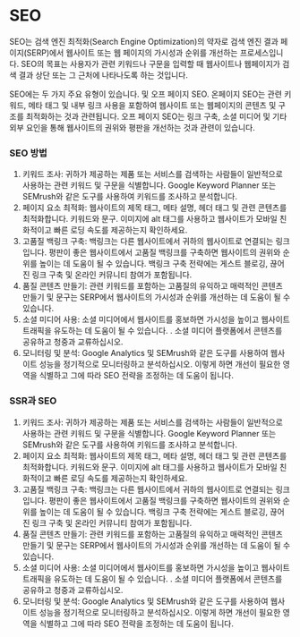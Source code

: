 # SEO

SEO는 검색 엔진 최적화(Search Engine Optimization)의 약자로 검색 엔진 결과 페이지(SERP)에서 웹사이트 또는 웹 페이지의 가시성과 순위를 개선하는 프로세스입니다. SEO의 목표는 사용자가 관련 키워드나 구문을 입력할 때 웹사이트나 웹페이지가 검색 결과 상단 또는 그 근처에 나타나도록 하는 것입니다.

SEO에는 두 가지 주요 유형이 있습니다. 및 오프 페이지 SEO. 온페이지 SEO는 관련 키워드, 메타 태그 및 내부 링크 사용을 포함하여 웹사이트 또는 웹페이지의 콘텐츠 및 구조를 최적화하는 것과 관련됩니다. 오프 페이지 SEO는 링크 구축, 소셜 미디어 및 기타 외부 요인을 통해 웹사이트의 권위와 평판을 개선하는 것과 관련이 있습니다.



### SEO 방법

1. 키워드 조사: 귀하가 제공하는 제품 또는 서비스를 검색하는 사람들이 일반적으로 사용하는 관련 키워드 및 구문을 식별합니다. Google Keyword Planner 또는 SEMrush와 같은 도구를 사용하여 키워드를 조사하고 분석합니다.
2. 페이지 요소 최적화: 웹사이트의 제목 태그, 메타 설명, 헤더 태그 및 관련 콘텐츠를 최적화합니다. 키워드와 문구. 이미지에 alt 태그를 사용하고 웹사이트가 모바일 친화적이고 빠른 로딩 속도를 제공하는지 확인하세요.
3. 고품질 백링크 구축: 백링크는 다른 웹사이트에서 귀하의 웹사이트로 연결되는 링크입니다. 평판이 좋은 웹사이트에서 고품질 백링크를 구축하면 웹사이트의 권위와 순위를 높이는 데 도움이 될 수 있습니다. 백링크 구축 전략에는 게스트 블로깅, 끊어진 링크 구축 및 온라인 커뮤니티 참여가 포함됩니다.
4. 품질 콘텐츠 만들기: 관련 키워드를 포함하는 고품질의 유익하고 매력적인 콘텐츠 만들기 및 문구는 SERP에서 웹사이트의 가시성과 순위를 개선하는 데 도움이 될 수 있습니다.
5. 소셜 미디어 사용: 소셜 미디어에서 웹사이트를 홍보하면 가시성을 높이고 웹사이트 트래픽을 유도하는 데 도움이 될 수 있습니다. . 소셜 미디어 플랫폼에서 콘텐츠를 공유하고 청중과 교류하십시오.
6. 모니터링 및 분석: Google Analytics 및 SEMrush와 같은 도구를 사용하여 웹사이트 성능을 정기적으로 모니터링하고 분석하십시오. 이렇게 하면 개선이 필요한 영역을 식별하고 그에 따라 SEO 전략을 조정하는 데 도움이 됩니다.



### SSR과 SEO

1. 키워드 조사: 귀하가 제공하는 제품 또는 서비스를 검색하는 사람들이 일반적으로 사용하는 관련 키워드 및 구문을 식별합니다. Google Keyword Planner 또는 SEMrush와 같은 도구를 사용하여 키워드를 조사하고 분석합니다.
2. 페이지 요소 최적화: 웹사이트의 제목 태그, 메타 설명, 헤더 태그 및 관련 콘텐츠를 최적화합니다. 키워드와 문구. 이미지에 alt 태그를 사용하고 웹사이트가 모바일 친화적이고 빠른 로딩 속도를 제공하는지 확인하세요.
3. 고품질 백링크 구축: 백링크는 다른 웹사이트에서 귀하의 웹사이트로 연결되는 링크입니다. 평판이 좋은 웹사이트에서 고품질 백링크를 구축하면 웹사이트의 권위와 순위를 높이는 데 도움이 될 수 있습니다. 백링크 구축 전략에는 게스트 블로깅, 끊어진 링크 구축 및 온라인 커뮤니티 참여가 포함됩니다.
4. 품질 콘텐츠 만들기: 관련 키워드를 포함하는 고품질의 유익하고 매력적인 콘텐츠 만들기 및 문구는 SERP에서 웹사이트의 가시성과 순위를 개선하는 데 도움이 될 수 있습니다.
5. 소셜 미디어 사용: 소셜 미디어에서 웹사이트를 홍보하면 가시성을 높이고 웹사이트 트래픽을 유도하는 데 도움이 될 수 있습니다. . 소셜 미디어 플랫폼에서 콘텐츠를 공유하고 청중과 교류하십시오.
6. 모니터링 및 분석: Google Analytics 및 SEMrush와 같은 도구를 사용하여 웹사이트 성능을 정기적으로 모니터링하고 분석하십시오. 이렇게 하면 개선이 필요한 영역을 식별하고 그에 따라 SEO 전략을 조정하는 데 도움이 됩니다.


